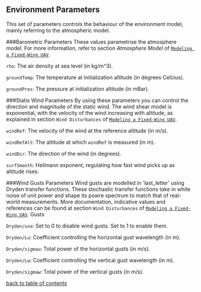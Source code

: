 ## Environment Parameters

This set of parameters controls the behaviour of the environment model, mainly referring to the atmospheric model.

###Barometric Parameters
These values parametrise the atmosphere model. For more information, refer to section *Atmosphere Model* of [`Modeling a Fixed-Wing UAV`](https://github.com/Georacer/uav-modeling).

`rho`: The air density at sea level (in kg/m^3).

`groundTemp`: The temperature at initialization altitude (in degrees Celcius).

`groundPres`: The pressure at initialization altitude (in mBar).

###Statis Wind Parameters
By using these parameters you can control the direction and magnitude of the static wind. The wind shear model is exponential, with the velocity of the wind increasing with altitude, as explained in section `Wind Disturbances` of [`Modeling a Fixed-Wing UAV`](https://github.com/Georacer/uav-modeling).

`windRef`: The velocity of the wind at the reference altitude (in m/s).

`windRefAlt`: The altitude at which `windRef` is measured (in m).

`windDir`: The direction of the wind (in degrees).

`surfSmooth`: Hellmann exponent, regulating how fast wind picks up as altitude rises.

###Wind Gusts Parameters
Wind gusts are modelled in 'last_letter' using Dryden transfer functions. These stochastic transfer functions take in white noise of unit power and shape its powre spectrum to match that of real-world measurements. More documentation, indicative values and references can be found at section `Wind Disturbances` of [`Modeling a Fixed-Wing UAV`](https://github.com/Georacer/uav-modeling).
Gusts

`Dryden/use`: Set to 0 to disable wind gusts. Set to 1 to enable them.

`Dryden/Lu`: Coefficient controlling the horizontal gust wavelength (in m).

`Dryden/sigmau`: Total power of the horizontal gusts (in m/s).

`Dryden/Lw`: Coefficient controlling the vertical gust wavelength (in m).

`Dryden/sigmaw`: Total power of the vertical gusts (in m/s).

[back to table of contents](../../../README.md)